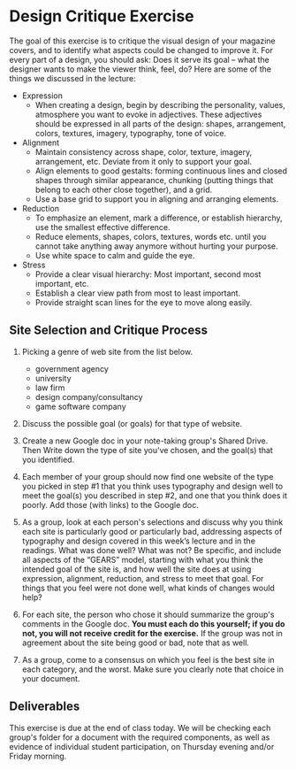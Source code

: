 # Design Critique Exercise

The goal of this exercise is to critique the visual design of your magazine covers, and to identify what aspects could be changed to improve it. For every part of a design, you should ask: Does it serve its goal – what the designer wants to make the viewer think, feel, do? Here are some of the things we discussed in the lecture:

-   Expression
    -   When creating a design, begin by describing the personality, values, atmosphere you want to evoke in adjectives. These adjectives should be expressed in all parts of the design: shapes, arrangement, colors, textures, imagery, typography, tone of voice.
-   Alignment
    -   Maintain consistency across shape, color, texture, imagery, arrangement, etc. Deviate from it only to support your goal.
    -   Align elements to good gestalts: forming continuous lines and closed shapes through similar appearance, chunking (putting things that belong to each other close together), and a grid.
    -   Use a base grid to support you in aligning and arranging elements.
-   Reduction
    -   To emphasize an element, mark a difference, or establish hierarchy, use the smallest effective difference.
    -   Reduce elements, shapes, colors, textures, words etc. until you cannot take anything away anymore without hurting your purpose.
    -   Use white space to calm and guide the eye.
-   Stress
    -   Provide a clear visual hierarchy: Most important, second most important, etc.
    -   Establish a clear view path from most to least important.
    -   Provide straight scan lines for the eye to move along easily.

## Site Selection and Critique Process

1.  Picking a genre of web site from the list below.

    -   government agency
    -   university
    -   law firm
    -   design company/consultancy
    -   game software company


2.  Discuss the possible goal (or goals) for that type of website.

3.  Create a new Google doc in your note-taking group's Shared Drive. Then Write down the type of site you've chosen, and the goal(s) that you identified.

4.  Each member of your group should now find one website of the type you picked in step #1 that you think uses typography and design well to meet the goal(s) you described in step #2, and one that you think does it poorly. Add those (with links) to the Google doc.

5.  As a group, look at each person's selections and discuss why you think each site is particularly good or particularly bad, addressing aspects of typography and design covered in this week’s lecture and in the readings. What was done well? What was not? Be specific, and include all aspects of the “GEARS” model, starting with what you think the intended goal of the site is, and how well the site does at using expression, alignment, reduction, and stress to meet that goal. For things that you feel were not done well, what kinds of changes would help?

6.  For each site, the person who chose it should summarize the group's comments in the Google doc. **You must each do this yourself; if you do not, you will not receive credit for the exercise.** If the group was not in agreement about the site being good or bad, note that as well.

7.  As a group, come to a consensus on which you feel is the best site in each category, and the worst. Make sure you clearly note that choice in your document.

## Deliverables

This exercise is due at the end of class today. We will be checking each group's folder for a document with the required components, as well as evidence of individual student participation, on Thursday evening and/or Friday morning.
